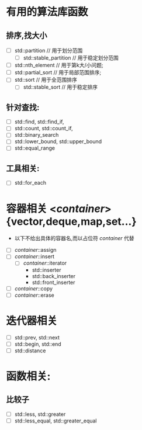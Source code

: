 # 有用的算法库函数 <algorithm>
## 排序,找大小
- [ ] std::partition          // 用于划分范围
  - [ ] std::stable_partition // 用于稳定划分范围
- [ ] std::nth_element        // 用于第k大/小问题;
- [ ] std::partial_sort       // 用于局部范围排序;
- [ ] std::sort               // 用于全范围排序
  - [ ] std::stable_sort      // 用于稳定排序
## 针对查找:
- [ ] std::find, std::find_if,
- [ ] std::count, std::count_if,
- [ ] std::binary_search
- [ ] std::lower_bound, std::upper_bound
- [ ] std::equal_range

## 工具相关:
- [ ] std::for_each

# 容器相关 <*container*> {vector,deque,map,set...}
- 以下不给出具体的容器名,而以占位符 *container* 代替

- [ ] *container*::assign
- [ ] *container*::insert
  - [ ] *container*::iterator 
    - std::inserter
    - std::back_inserter
    - std::front_inserter
- [ ] *container*::copy
- [ ] *container*::erase

# 迭代器相关 <iterator>
- [ ] std::prev, std::next
- [ ] std::begin, std::end
- [ ] std::distance

# 函数相关: <functional>
## 比较子
- [ ] std::less, std::greater
- [ ] std::less_equal, std::greater_equal
